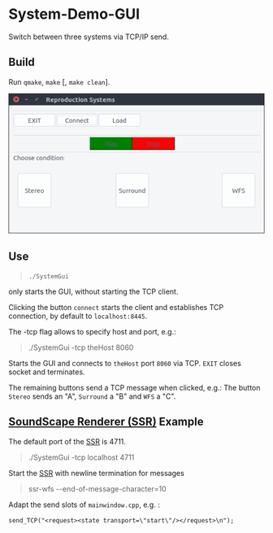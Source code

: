 # System-Demo-GUI
Switch between three systems via TCP/IP send.

Build
-----
Run `qmake`, `make` [, `make clean`].



![GUI](/images/screenshot.png)



Use
-----
>`./SystemGui`

only starts the GUI, without starting the TCP client.

Clicking the button `connect` starts the client and establishes TCP connection, by default to `localhost:8445`.

The -tcp flag allows to specify host and port, e.g.:
>./SystemGui -tcp theHost 8060

Starts the GUI and connects to `theHost` port `8060` via TCP.
`EXIT` closes socket and terminates.

The remaining buttons send a TCP message when clicked, e.g.:
The button `Stereo` sends an "A", `Surround` a "B" and `WFS` a "C".

[SoundScape Renderer (SSR)](https://github.com/SoundScapeRenderer/ssr) Example
---------------------------------
The default port of the [SSR](https://github.com/SoundScapeRenderer/ssr) is 4711.

>./SystemGui -tcp localhost 4711

Start the [SSR](https://github.com/SoundScapeRenderer/ssr) with newline termination for messages

> ssr-wfs --end-of-message-character=10

Adapt the send slots of `mainwindow.cpp`, e.g. :
```
send_TCP("<request><state transport=\"start\"/></request>\n");
```
